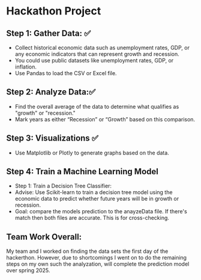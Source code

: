 # Hackathon Project 

Step 1: Gather Data: ✅
---------------------
- Collect historical economic data such as unemployment rates, GDP, or any economic indicators that can represent growth and recession.
- You could use public datasets like unemployment rates, GDP, or inflation.
- Use Pandas to load the CSV or Excel file.


Step 2: Analyze Data:✅
---------------------

- Find the overall average of the data to determine what qualifies as "growth" or "recession."
- Mark years as either “Recession” or “Growth” based on this comparison.

Step 3: Visualizations ✅
---------------------
- Use Matplotlib or Plotly to generate graphs based on the data.

Step 4: Train a Machine Learning Model
---------------------

- Step 1: Train a Decision Tree Classifier:
- Advise: Use Scikit-learn to train a decision tree model using the economic data to predict whether future years will be in growth or recession.
- Goal: compare the models prediction to the anayzeData file. If there's match then both files are accurate. This is for cross-checking. 

Team Work Overall:
--------
My team and I worked on finding the data sets the first day of the hackerthon. However, due to shortcomings I went on to do the remaining steps on my own such the  analyzation, will complete the prediction model over spring 2025. 
